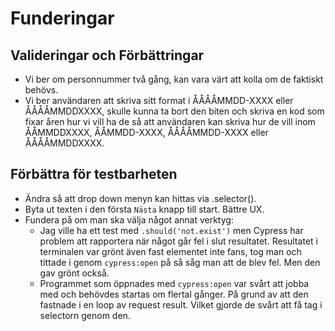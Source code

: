 # Funderingar

##

## Valideringar och Förbättringar
 - Vi ber om personnummer två gång, kan vara värt att kolla om de faktiskt behövs.
 - Vi ber användaren att skriva sitt format i ÅÅÅÅMMDD-XXXX eller ÅÅÅÅMMDDXXXX, skulle kunna ta bort den biten och skriva en kod som fixar åren hur vi vill ha de så att användaren kan skriva hur de vill inom ÅÅMMDDXXXX, ÅÅMMDD-XXXX, ÅÅÅÅMMDD-XXXX eller ÅÅÅÅMMDDXXXX.

## Förbättra för testbarheten

 - Ändra så att drop down menyn kan hittas via .selector(). 
 - Byta ut texten i den första `Nästa` knapp till start. Bättre UX.
 - Fundera på om man ska välja något annat verktyg:
   -  Jag ville ha ett test med `.should('not.exist')` men Cypress har problem att rapportera när något går fel i slut resultatet. Resultatet i terminalen var grönt även fast elementet inte fans, tog man och tittade i genom `cypress:open` på så såg man att de blev fel. Men den gav grönt också.
   -  Programmet som öppnades med `cypress:open` var svårt att jobba med och behövdes startas om flertal gånger. På grund av att den fastnade i en loop av request result. Vilket gjorde de svårt att få tag i selectorn genom den.

